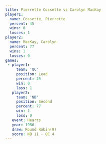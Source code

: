 ```yaml
---
title: Pierrette Cossette vs Carolyn MacKay
player1:                   
  name: Cossette, Pierrette
  percent: 45              
  wins: 0                  
  losses: 1                
player2:                   
  name: MacKay, Carolyn    
  percent: 77              
  wins: 1                  
  losses: 0                
games:
 - player1:        
     team: 'QC'    
     position: Lead
     percent: 45   
     win: 0        
     loss: 1       
   player2:          
     team: 'NB'      
     position: Second
     percent: 77     
     win: 1          
     loss: 0         
   event: Hearts       
   year: 1986          
   draw: Round Robin(9)
   score: NB 11 - QC 4 
---
```

